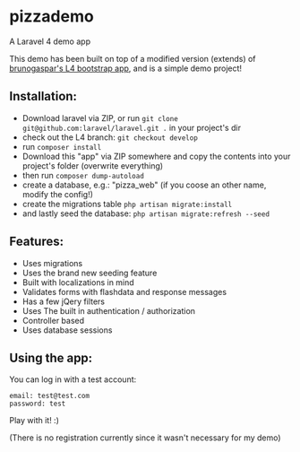 pizzademo
=========

A Laravel 4 demo app

This demo has been built on top of a modified version (extends) of [brunogaspar's L4 bootstrap app](https://github.com/brunogaspar), and is a simple demo project!


## Installation:
- Download laravel via ZIP, or run `git clone git@github.com:laravel/laravel.git .` in your project's dir
- check out the L4 branch: `git checkout develop`
- run `composer install`
- Download this "app" via ZIP somewhere and copy the contents into your project's folder (overwrite everything)
- then run `composer dump-autoload`
- create a database, e.g.: "pizza_web" (if you coose an other name, modify the config!)
- create the migrations table `php artisan migrate:install`
- and lastly seed the database: `php artisan migrate:refresh --seed`

## Features:
- Uses migrations
- Uses the brand new seeding feature
- Built with localizations in mind
- Validates forms with flashdata and response messages
- Has a few jQery filters
- Uses The built in authentication / authorization
- Controller based
- Uses database sessions

## Using the app:
You can log in with a test account:
```
email: test@test.com
password: test
```

Play with it! :)

(There is no registration currently since it wasn't necessary for my demo)